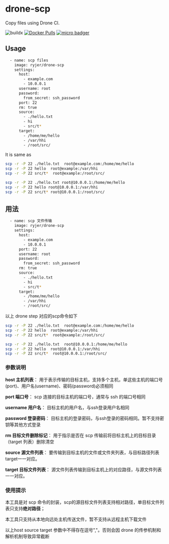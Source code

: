 # drone-scp
Copy files using Drone CI.

![buildx](https://github.com/ryjer/drone-scp/workflows/buildx-latest/badge.svg)
[![Docker Pulls](https://img.shields.io/docker/pulls/ryjer/drone-scp.svg)](https://hub.docker.com/r/ryjer/drone-scp/)
[![micro badger](https://images.microbadger.com/badges/image/ryjer/drone-scp.svg)](https://microbadger.com/images/ryjer/drone-scp "Get your own image badge on microbadger.com")

## Usage
```bash
  - name: scp files
    image: ryjer/drone-scp
    settings:
      host:
        - example.com
        - 10.0.0.1
      username: root
      password:
        from_secret: ssh_password
      port: 22
      rm: true
      source:
        - ./hello.txt
        - hi
        - src/t*
      target: 
        - /home/me/hello
        - /var/hhi
        - /root/src/
```
It is same as
```bash
scp -r -P 22 ./hello.txt  root@example.com:/home/me/hello
scp -r -P 22 hello  root@example:/var/hhi
scp -r -P 22 src/t*  root@example:/root/src/

scp -r -P 22 ./hello.txt root@10.0.0.1:/home/me/hello
scp -r -P 22 hello root@10.0.0.1:/var/hhi
scp -r -P 22 src/t* root@10.0.0.1:/root/src/
```

## 用法
```bash
  - name: scp 文件传输
    image: ryjer/drone-scp
    settings:
      host:
        - example.com
        - 10.0.0.1
      port: 22
      username: root
      password:
        from_secret: ssh_password
      rm: true
      source:
        - ./hello.txt
        - hi
        - src/t*
      target: 
        - /home/me/hello
        - /var/hhi
        - /root/src/
```
以上 drone step 对应的scp命令如下
```bash
scp -r -P 22 ./hello.txt  root@example.com:/home/me/hello
scp -r -P 22 hello  root@example:/var/hhi
scp -r -P 22 src/t*  root@example:/root/src/

scp -r -P 22 ./hello.txt  root@10.0.0.1:/home/me/hello
scp -r -P 22 hello  root@10.0.0.1:/var/hhi
scp -r -P 22 src/t*  root@10.0.0.1:/root/src/
```
### 参数说明
**host 主机列表**：  用于表示传输的目标主机，支持多个主机，单这些主机的端口号(port)、用户名(username)、密码(password)必须相同

**port 端口号**：  scp 连接的目标主机的端口号，通常与 ssh 的端口号相同

**username 用户名**：  目标主机的用户名，与ssh登录用户名相同

**password 登录密码**：  目标主机的登录密码，与ssh登录的密码相同。暂不支持密钥等其他方式登录

**rm 目标文件删除标记**：  用于指示是否在 scp 传输前将目标主机上的目标目录（target 列表）删除清空

**source 源文件列表**：  要传输到目标主机的文件或文件夹列表，与目标路径列表target一一对应。

**target 目标文件列表**：  源文件列表传输到目标主机上的对应路径，与源文件列表一一对应。

### 使用提示
本工具是对 scp 命令的封装，scp的源目标文件列表支持相对路径，单目标文件列表只支持**绝对路径**；

本工具只支持从本地向远处主机传送文件，暂不支持从远程主机下载文件

以上host source target 参数中不得存在逗号","。否则会因 drone 的传参机制和解析机制导致异常截断

